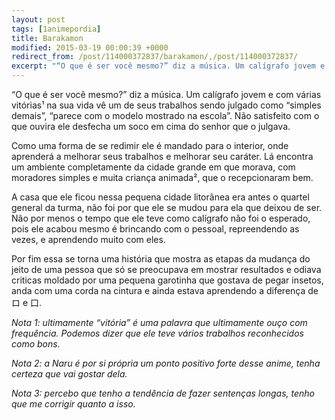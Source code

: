 ```yaml
---
layout: post
tags: [1animepordia]
title: Barakamon
modified: 2015-03-19 00:00:39 +0000
redirect_from: /post/114000372837/barakamon/,/post/114000372837/
excerpt: "“O que é ser você mesmo?” diz a música. Um calígrafo jovem e com várias vitórias¹ na sua vida vê um de seus trabalhos sendo julgado como “simples demais”, “parece com o modelo mostrado na escola”. Não satisfeito com o que ouvira ele desfecha um soco em cima do senhor que o julgava."
---
```


“O que é ser você mesmo?” diz a música. Um calígrafo jovem e com várias
vitórias¹ na sua vida vê um de seus trabalhos sendo julgado como
“simples demais”, “parece com o modelo mostrado na escola”. Não
satisfeito com o que ouvira ele desfecha um soco em cima do senhor que o
julgava.

Como uma forma de se redimir ele é mandado para o interior, onde
aprenderá a melhorar seus trabalhos e melhorar seu caráter. Lá encontra
um ambiente completamente da cidade grande em que morava, com moradores
simples e muita criança animada², que o recepcionaram bem.

A casa que ele ficou nessa pequena cidade litorânea era antes o quartel
general da turma, não foi por que ele se mudou para ela que deixou de
ser. Não por menos o tempo que ele teve como calígrafo não foi o
esperado, pois ele acabou mesmo é brincando com o pessoal, repreendendo
as vezes, e aprendendo muito com eles.

Por fim essa se torna uma história que mostra as etapas da mudança do
jeito de uma pessoa que só se preocupava em mostrar resultados e odiava
criticas moldado por uma pequena garotinha que gostava de pegar insetos,
anda com uma corda na cintura e ainda estava aprendendo a diferença de
ロ e 口.

<!-- more -->

*Nota 1: ultimamente “vitória” é uma palavra que ultimamente ouço com
frequência. Podemos dizer que ele teve vários trabalhos reconhecidos
como bons.*

*Nota 2: a Naru é por si própria um ponto positivo forte desse anime,
tenha certeza que vai gostar dela.*

*Nota 3:* *percebo que tenho a tendência de fazer sentenças longas,
tenho que me corrigir quanto a isso.*


